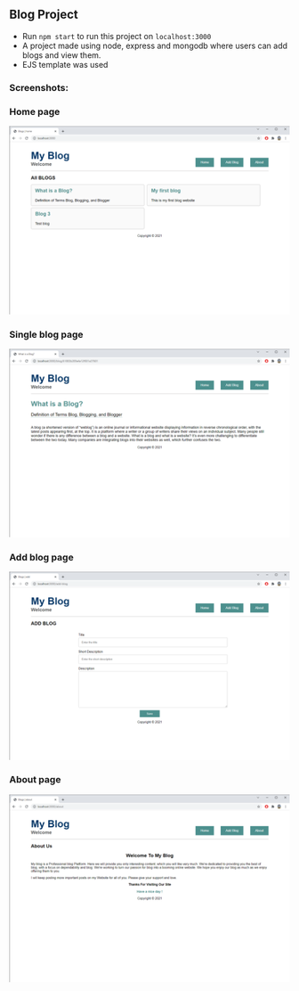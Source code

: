## Blog Project
* Run ```npm start``` to run this project on ```localhost:3000```
* A project made using node, express and mongodb where users can add blogs and view them.
* EJS template was used

### Screenshots:
### Home page
![](screenshots/home.png)
### Single blog page
![](screenshots/singlePage.png)
### Add blog page
![](screenshots/addBlog.png)
### About page
![](screenshots/about.png)
